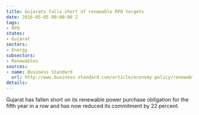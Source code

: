 ```yaml
---
title: Gujarats falls short of renewable RPO targets
date: 2016-05-05 00:00:00 Z
tags:
- RPO
states:
- Gujarat
sectors:
- Energy
subsectors:
- Renewables
sources:
- name: Business Standard
  url: http://www.business-standard.com/article/economy-policy/renewable-power-purchase-hits-a-wall-in-gujarat-116042500622_1.html
details: 
---
```


Gujarat has fallen short on its renewable power purchase obligation for the fifth year in a row and has now reduced its commitment by 22 percent.
